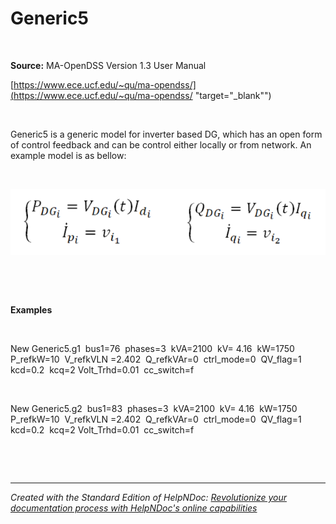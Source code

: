 # Generic5

&nbsp;

**Source:** MA-OpenDSS Version 1.3 User Manual&nbsp;

[https://www.ece.ucf.edu/~qu/ma-opendss/](<https://www.ece.ucf.edu/~qu/ma-opendss/> "target=\"\_blank\"")

&nbsp;

Generic5 is a generic model for inverter based DG, which has an open form of control feedback and can be control either locally or from network. An example model is as bellow:

&nbsp;

![Image](<lib/NewItem284.png>)

&nbsp;

&nbsp;

**Examples**

&nbsp;

New Generic5.g1&nbsp; bus1=76&nbsp; phases=3&nbsp; kVA=2100&nbsp; kV= 4.16&nbsp; kW=1750&nbsp; P\_refkW=10&nbsp; V\_refkVLN =2.402&nbsp; Q\_refkVAr=0&nbsp; ctrl\_mode=0&nbsp; QV\_flag=1&nbsp; kcd=0.2&nbsp; kcq=2 Volt\_Trhd=0.01&nbsp; cc\_switch=f

&nbsp;

New Generic5.g2&nbsp; bus1=83&nbsp; phases=3&nbsp; kVA=2100&nbsp; kV= 4.16&nbsp; kW=1750&nbsp; P\_refkW=10&nbsp; V\_refkVLN =2.402&nbsp; Q\_refkVAr=0&nbsp; ctrl\_mode=0&nbsp; QV\_flag=1&nbsp; kcd=0.2&nbsp; kcq=2 Volt\_Trhd=0.01&nbsp; cc\_switch=f

&nbsp;

&nbsp;


***
_Created with the Standard Edition of HelpNDoc: [Revolutionize your documentation process with HelpNDoc's online capabilities](<https://www.helpndoc.com/feature-tour/produce-html-websites/>)_
